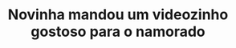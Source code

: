 ---
layout: post
title: Novinha mandou um videozinho gostoso para o namorado
thumb: novinha-mandou-um-videozinho-gostoso-para-o-namorado
duration: "02:17"
permalink: /:title
video: https://www.xvideos.com/embedframe/61874829
categories: porn, fucking, hardcore, babe, brunette, amateur, masturbation, solo, webcam, reality, camgirl, puta, morena
---